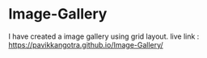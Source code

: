 # Image-Gallery
I have created a image gallery using grid layout. 
live link : https://pavikkangotra.github.io/Image-Gallery/
